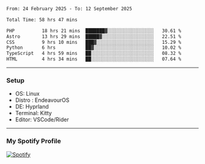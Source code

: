 <!--START_SECTION:waka-->

```txt
From: 24 February 2025 - To: 12 September 2025

Total Time: 58 hrs 47 mins

PHP          18 hrs 21 mins  ███████▓░░░░░░░░░░░░░░░░░   30.61 %
Astro        13 hrs 29 mins  █████▓░░░░░░░░░░░░░░░░░░░   22.51 %
CSS          9 hrs 10 mins   ███▓░░░░░░░░░░░░░░░░░░░░░   15.29 %
Python       6 hrs           ██▓░░░░░░░░░░░░░░░░░░░░░░   10.02 %
TypeScript   4 hrs 59 mins   ██░░░░░░░░░░░░░░░░░░░░░░░   08.32 %
HTML         4 hrs 34 mins   ██░░░░░░░░░░░░░░░░░░░░░░░   07.64 %
```

<!--END_SECTION:waka-->
---
### Setup
- OS: Linux
- Distro : EndeavourOS
- DE: Hyprland
- Terminal: Kitty
- Editor: VSCode/Rider
---

### My Spotify Profile
[![Spotify](https://img.shields.io/badge/Spotify-1DB954?style=for-the-badge&logo=spotify&logoColor=white)](https://open.spotify.com/user/iadb62ajtu2zdl2ojyme46ncu)
